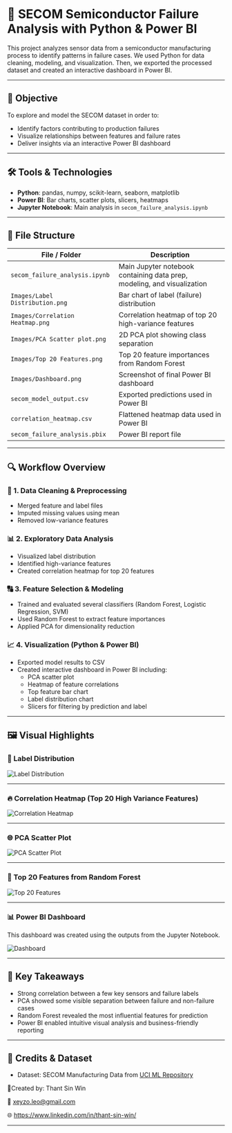 # 🔬 SECOM Semiconductor Failure Analysis with Python & Power BI

This project analyzes sensor data from a semiconductor manufacturing process to identify patterns in failure cases. We used Python for data cleaning, modeling, and visualization. Then, we exported the processed dataset and created an interactive dashboard in Power BI.

---

## 🎯 Objective

To explore and model the SECOM dataset in order to:
- Identify factors contributing to production failures
- Visualize relationships between features and failure rates
- Deliver insights via an interactive Power BI dashboard

---

## 🛠️ Tools & Technologies

- **Python**: pandas, numpy, scikit-learn, seaborn, matplotlib
- **Power BI**: Bar charts, scatter plots, slicers, heatmaps
- **Jupyter Notebook**: Main analysis in `secom_failure_analysis.ipynb`

---

## 📁 File Structure

| File / Folder                | Description                                          |
|-----------------------------|------------------------------------------------------|
| `secom_failure_analysis.ipynb` | Main Jupyter notebook containing data prep, modeling, and visualization |
| `Images/Label Distribution.png` | Bar chart of label (failure) distribution           |
| `Images/Correlation Heatmap.png` | Correlation heatmap of top 20 high-variance features |
| `Images/PCA Scatter plot.png` | 2D PCA plot showing class separation               |
| `Images/Top 20 Features.png` | Top 20 feature importances from Random Forest       |
| `Images/Dashboard.png`       | Screenshot of final Power BI dashboard              |
| `secom_model_output.csv`     | Exported predictions used in Power BI               |
| `correlation_heatmap.csv`    | Flattened heatmap data used in Power BI             |
| `secom_failure_analysis.pbix`| Power BI report file                                |

---

## 🔍 Workflow Overview

### 🧹 1. Data Cleaning & Preprocessing
- Merged feature and label files
- Imputed missing values using mean
- Removed low-variance features

### 📊 2. Exploratory Data Analysis
- Visualized label distribution
- Identified high-variance features
- Created correlation heatmap for top 20 features

### 🔠 3. Feature Selection & Modeling
- Trained and evaluated several classifiers (Random Forest, Logistic Regression, SVM)
- Used Random Forest to extract feature importances
- Applied PCA for dimensionality reduction

### 📈 4. Visualization (Python & Power BI)
- Exported model results to CSV
- Created interactive dashboard in Power BI including:
  - PCA scatter plot
  - Heatmap of feature correlations
  - Top feature bar chart
  - Label distribution chart
  - Slicers for filtering by prediction and label

---

## 🖼️ Visual Highlights

### 🔢 Label Distribution

![Label Distribution](Images/Label%20Distribution.png)

---

### 🔥 Correlation Heatmap (Top 20 High Variance Features)

![Correlation Heatmap](Images/Correlation%20Heatmap.png)

---

### 🌐 PCA Scatter Plot

![PCA Scatter Plot](Images/PCA%20Scatter%20plot.png)

---

### 🧠 Top 20 Features from Random Forest

![Top 20 Features](Images/Top%2020%20Features.png)

---

### 📊 Power BI Dashboard

This dashboard was created using the outputs from the Jupyter Notebook.

![Dashboard](Images/Dashboard.png)

---

## 📌 Key Takeaways

- Strong correlation between a few key sensors and failure labels
- PCA showed some visible separation between failure and non-failure cases
- Random Forest revealed the most influential features for prediction
- Power BI enabled intuitive visual analysis and business-friendly reporting

---

## 📜 Credits & Dataset

- Dataset: SECOM Manufacturing Data from [UCI ML Repository](https://archive.ics.uci.edu/ml/datasets/SECOM)

👤Created by:
Thant Sin Win

📧 xeyzo.leo@gmail.com

🌐 https://www.linkedin.com/in/thant-sin-win/

---
